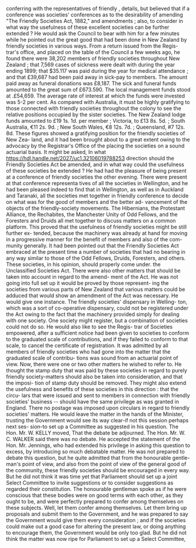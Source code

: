conferring with the representatives of friendly , details, but believed that if a conference was societies' conferences as to the desirability of amending "The Friendly Societies Act, 1882," and amendments ; also, to consider in what way the usefulness of these excellent societies can be further extended ? He would ask the Council to bear with him for a few minutes while he pointed out the great good that had been done in New Zealand by friendly societies in various ways. From a return issued from the Regis- trar's office, and placed on the table of the Council a few weeks ago, he found there were 38,202 members of friendly societies throughout New Zealand ; that 7,569 cases of sickness were dealt with during the year ending 1899; that $35.117 was paid during the year for medical attendance ; and that £39,687 had been paid away in sick-pay to members. The amount paid away as funeral donations was £8,187. The sick and funeral funds amounted to the great sum of £673.590. The local management funds stood at .£54,659. The average rate of interest at which the funds were invested was 5-2 per cent. As compared with Australia, it must be highly gratifying to those connected with friendly societies throughout the colony to see the relative positions occupied by the sister societies. The New Zealand lodge funds amounted to £19 1s. 1d. per member ; Victoria, to £13 8s. 5d. ; South Australia, €11 2s. 9d. ; New South Wales, €8 12s. 7d. ; Queensland, #7 12s. 8d. These figures showed a gratifying position for the friendly societies of New Zea- land, and it had been brought about to a great extent owing to the advocacy by the Registrar's Office of the placing the societies on a sound actuarial basis. It might be asked, In what https://hdl.handle.net/2027/uc1.32106019788253 direction should the Friendly Societies Act be amended, and in what way could the usefulness of these societies be extended ? He had had the pleasure of being present at a conference of friendly societies the other evening. There were present at that conference representa tives of all the societies in Wellington, and he had been pleased indeed to find that in Wellington, as well as in Auckland and Taranaki, all the societies met together in friendly conference to decide on what was for the good of members and the better ad- vancement of the objects of the friendly-society movements. The Hibernians, the Protestant Alliance, the Rechabites, the Manchester Unity of Odd Fellows, and the Foresters and Druids all met together to discuss matters on a common platform. This proved that the usefulness of friendly societies might be still further ex- tended, because the machinery was already at hand for moving in a progressive manner for the benefit of members and also of the com- munity generally. It had been pointed out that the Friendly Societies Act embraced at the present time a number of societies that had no bearing in any way similar to those of the Odd Fellows, Druids, Foresters, and others. These societies, in his opinion, should properly come under. the Unclassified Societies Act. There were also other matters that should be taken into account in regard to the amend- ment of the Act. He was not going into full set up it would be proved by those represent- ing the societies from various parts of New Zealand that various matters could be adduced that would show an amendment of the Act was necessary. He would give one instance. The friendly societies' dispensary in Welling- ton, which was a sort of co-operative dispensary, could not be registered under the Act owing to the fact that the machinery provided simply for dealing with one society. One society might register, but a combination of societies could not do so. He would also like to see the Regis- trar of Societies empowered, after a sufficient notice had been given to societies to conform to the graduated scale of contributions, and if they failed to conform to that scale, to cancel the certificate of registration. It was admitted by all members of friendly societies who had gone into the matter that the graduated scale of contribu- tions was sound from an actuarial point of view. Now, there were one or two other matters he wished to refer to. He thought the stamp duty that was paid by these societies in regard to purely friendly society-matters should also be taken into consideration, and that the imposi- tion of stamp duty should be removed. They might also extend the usefulness and benefits of these societies in this direction : that the circu- lars that were issued and sent to members in connection with friendly societies' business -- should have the same privilege as was granted in England. There no postage was imposed upon circulars in regard to friendly societies' matters. He would leave the matter in the hands of the Minister, trusting the Government would see its way clear-if not this session perhaps next ses- sion-to set up a Committee as suggested in his question. The Hon. Mr. W. KELLY moved, That the debate be adjourned. The Hon. Mr. W. C. WALKER said there was no debate. He accepted the statement of the Hon. Mr. Jennings, who had extended his privilege in asking this question to excess, by introducing so much debatable matter. He was not prepared to debate this question, but he quite admitted that from the honourable gentle- man's point of view, and also from the point of view of the general good of the community, these friendly societies should be encouraged in every way. But he did not think it was time yet that Parliament should set up a joint Select Committee to invite suggestions or to consider suggestions as regarded their constitution. The honourable gentleman spoke as if he were conscious that these bodies were on good terms with each other, as they ought to be, and were perfectly prepared to confer among themselves on these subjects. Well, let them confer among themselves. Let them bring up proposals and submit them to the Government, and he was prepared to say the Government would give them every consideration ; and if the societies could make out a good case for altering the present law, or doing anything to encourage them, the Government would be only too glad. But he did not think the matter was now ripe for Parliament to set up a Select Committee, 